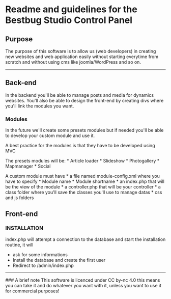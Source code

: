 # Readme and guidelines for the Bestbug Studio Control Panel

## Purpose
The purpose of this software is to allow us (web developers) in creating new websites and web application easily without starting everytime from scratch and without using cms like joomla/WordPress and so on.


---

## Back-end

In the backend you'll be able to manage posts and media for dynamics websites.
You'll also be able to design the front-end by creating divs where you'll link the modules you want.

### Modules

In the future we'll create some presets modules but if needed you'll be able to develop your custom module and use it.

A best practice for the modules is that they have to be developed using MVC

The presets modules will be:
	* Article loader
	* Slideshow
	* Photogallery
	* Mapmanager
	* Social

A custom module must have
 	* a file named module-config.xml where you have to specify
 		* Module name
 		* Module shortname
 	* an index.php that will be the view of the module
 	* a controller.php that will be your controller
 	* a class folder where you'll save the classes you'll use to manage datas
 	* css and js folders


## Front-end


### INSTALLATION

index.php will attempt a connection to the database and start the installation routine, it will

* ask for some informations
* Install the database and create the first user
* Redirect to /admin/index.php


---

### A brief note
This software is licenced under CC by-nc 4.0 this means you can take it and do whatever you want with it, unless you want to use it for commercial purposes!
